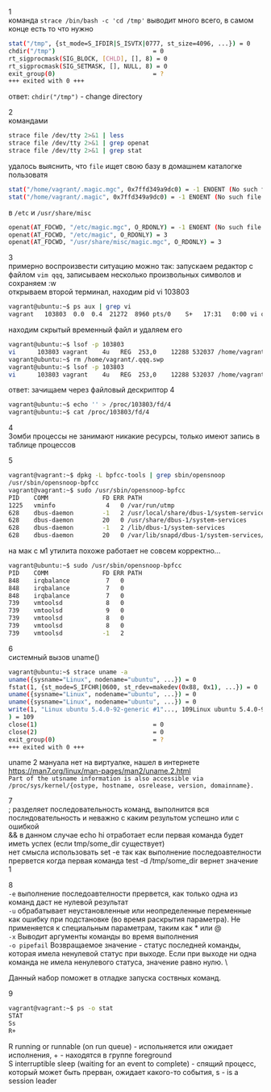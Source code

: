 1 \
команда `strace /bin/bash -c 'cd /tmp'` выводит много всего, в самом конце есть то что нужно
```bash
stat("/tmp", {st_mode=S_IFDIR|S_ISVTX|0777, st_size=4096, ...}) = 0
chdir("/tmp")                           = 0
rt_sigprocmask(SIG_BLOCK, [CHLD], [], 8) = 0
rt_sigprocmask(SIG_SETMASK, [], NULL, 8) = 0
exit_group(0)                           = ?
+++ exited with 0 +++
```
ответ: `chdir("/tmp")` - change directory

2 \
командами
```bash
strace file /dev/tty 2>&1 | less
strace file /dev/tty 2>&1 | grep openat
strace file /dev/tty 2>&1 | grep stat
```
удалось выяснить, что `file` ищет свою базу
в домашнем каталогке пользоватя
```bash
stat("/home/vagrant/.magic.mgc", 0x7ffd349a9dc0) = -1 ENOENT (No such file or directory)
stat("/home/vagrant/.magic", 0x7ffd349a9dc0) = -1 ENOENT (No such file or directory)
```
в `/etc` и `/usr/share/misc`
```bash
openat(AT_FDCWD, "/etc/magic.mgc", O_RDONLY) = -1 ENOENT (No such file or directory)
openat(AT_FDCWD, "/etc/magic", O_RDONLY) = 3
openat(AT_FDCWD, "/usr/share/misc/magic.mgc", O_RDONLY) = 3
```
3 \
примерно воспроизвести ситуацию можно так: запускаем редактор с файлом `vim qqq`, записываем несколько произвольных символов и сохраняем :w\
открываем второй терминал, находим pid vi 103803
```bash
vagrant@ubuntu:~$ ps aux | grep vi
vagrant   103803  0.0  0.4  21272  8960 pts/0    S+   17:31   0:00 vi qqq
```
находим скрытый временный файл и удаляем его
```bash
vagrant@ubuntu:~$ lsof -p 103803
vi      103803 vagrant    4u   REG  253,0    12288 532037 /home/vagrant/.qqq.swp
vagrant@ubuntu:~$ rm /home/vagrant/.qqq.swp
vagrant@ubuntu:~$ lsof -p 103803
vi      103803 vagrant    4u   REG  253,0    12288 532037 /home/vagrant/.qqq.swp (deleted)
```
ответ: зачищаем через файловый дескриптор 4
```bash
vagrant@ubuntu:~$ echo '' > /proc/103803/fd/4
vagrant@ubuntu:~$ cat /proc/103803/fd/4

```
4 \
Зомби процессы не занимают никакие ресурсы, только имеют запись в таблице процессов

5 
```bash
vagrant@vagrant:~$ dpkg -L bpfcc-tools | grep sbin/opensnoop
/usr/sbin/opensnoop-bpfcc
vagrant@vagrant:~$ sudo /usr/sbin/opensnoop-bpfcc
PID    COMM               FD ERR PATH
1225   vminfo              4   0 /var/run/utmp
628    dbus-daemon        -1   2 /usr/local/share/dbus-1/system-services
628    dbus-daemon        20   0 /usr/share/dbus-1/system-services
628    dbus-daemon        -1   2 /lib/dbus-1/system-services
628    dbus-daemon        20   0 /var/lib/snapd/dbus-1/system-services/
```
на мак с м1 утилита похоже работает не совсем корректно...
```bash
vagrant@ubuntu:~$ sudo /usr/sbin/opensnoop-bpfcc
PID    COMM               FD ERR PATH
848    irqbalance          7   0 
848    irqbalance          7   0 
848    irqbalance          7   0 
739    vmtoolsd            8   0 
739    vmtoolsd            9   0 
739    vmtoolsd            8   0 
739    vmtoolsd            8   0 
739    vmtoolsd           -1   2 

```
6 \
системный вызов uname()
```bash
vagrant@ubuntu:~$ strace uname -a
uname({sysname="Linux", nodename="ubuntu", ...}) = 0
fstat(1, {st_mode=S_IFCHR|0600, st_rdev=makedev(0x88, 0x1), ...}) = 0
uname({sysname="Linux", nodename="ubuntu", ...}) = 0
uname({sysname="Linux", nodename="ubuntu", ...}) = 0
write(1, "Linux ubuntu 5.4.0-92-generic #1"..., 109Linux ubuntu 5.4.0-92-generic #103-Ubuntu SMP Fri Nov 26 16:15:10 UTC 2021 aarch64 aarch64 aarch64 GNU/Linux
) = 109
close(1)                                = 0
close(2)                                = 0
exit_group(0)                           = ?
+++ exited with 0 +++
```
uname 2 мануала нет на виртуалке, нашел в интернете
https://man7.org/linux/man-pages/man2/uname.2.html \
`Part of the utsname information is also accessible via
       /proc/sys/kernel/{ostype, hostname, osrelease, version,
       domainname}.`

7 \
;  разделяет последовательность команд, выполнится вся послндовательность и неважно с каким результом успешно или с ошибкой \
&& в данном случае echo hi отработает если первая команда будет иметь успех (если tmp/some_dir существует) \
нет смысла использовать set -e так как выполнение последоавтелности прервется когда первая команда test -d /tmp/some_dir вернет значение 1

8 \
`-e` выполнение последоавтелности прервется, как только одна из команд даст не нулевой результат \
`-u` обрабатывает неустановленные или неопределенные переменные как ошибку при подстановке (во время раскрытия параметра). Не применяется к специальным параметрам, таким как * или @ \
`-x` Выводит аргументы команды во время выполнения \
`-o pipefail` Возвращаемое значение - статус последней команды, которая имела ненулевой статус при выходе. Если при выходе ни одна команда не имела ненулевого статуса, значение равно нулю. \

Данный набор поможет в отладке запуска соствных команд.

9 
```bash
vagrant@vagrant:~$ ps -o stat
STAT
Ss
R+
```
R    running or runnable (on run queue) - испольняется или ожидает исполнения, + - находятся в группе foreground \
S    interruptible sleep (waiting for an event to complete) - спящий процесс, который может быть прерван, ожидает какого-то события, s - is a session leader

